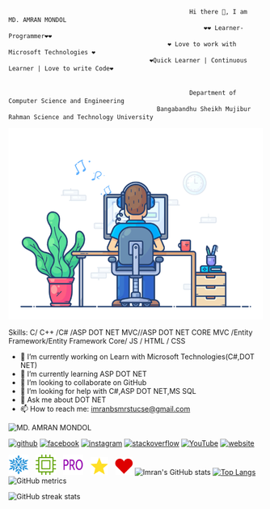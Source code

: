                                                       Hi there 👋, I am  MD. AMRAN MONDOL
                                                          ❤❤ Learner-Programmer❤❤
                                                ❤ Love to work with Microsoft Technologies ❤
                                           ❤Quick Learner | Continuous Learner | Love to write Code❤


                                                      Department of Computer Science and Engineering
                                             Bangabandhu Sheikh Mujibur Rahman Science and Technology University


<p align="center"> <img src="dev-working.gif" alt="MahbubDev"/> </p>
Skills: C/ C++ /C# /ASP DOT NET MVC//ASP DOT NET CORE MVC  /Entity Framework/Entity Framework Core/ JS / HTML / CSS

- 🔭 I’m currently working on Learn with Microsoft Technologies(C#,DOT NET) 
- 🌱 I’m currently learning ASP DOT NET 
- 👯 I’m looking to collaborate on GitHub 
- 🤔 I’m looking for help with C#,ASP DOT NET,MS SQL 
- 💬 Ask me about DOT NET 
- 📫 How to reach me: imranbsmrstucse@gmail.com 

![MD. AMRAN MONDOL](https://komarev.com/ghpvc/?username=IMRAN-5740)

[<img src='https://cdn.jsdelivr.net/npm/simple-icons@3.0.1/icons/github.svg' alt='github' height='40'>](https://github.com/IMRAN-5740)  [<img src='https://cdn.jsdelivr.net/npm/simple-icons@3.0.1/icons/facebook.svg' alt='facebook' height='40'>](https://www.facebook.com/imran5740.cse.bsmrstu/)  [<img src='https://cdn.jsdelivr.net/npm/simple-icons@3.0.1/icons/instagram.svg' alt='instagram' height='40'>](https://www.instagram.com/@IMRAN57401/)  [<img src='https://cdn.jsdelivr.net/npm/simple-icons@3.0.1/icons/stackoverflow.svg' alt='stackoverflow' height='40'>](https://stackoverflow.com/users/https://stackoverflow.com/users/21319025/mhammad-imran)  [<img src='https://cdn.jsdelivr.net/npm/simple-icons@3.0.1/icons/youtube.svg' alt='YouTube' height='40'>](https://www.youtube.com/channel/@ReadLineAcademy)  [<img src='https://cdn.jsdelivr.net/npm/simple-icons@3.0.1/icons/icloud.svg' alt='website' height='40'>](www.youtube.com/@ReadLineAcademy)  

<a href='https://archiveprogram.github.com/'><img src='https://raw.githubusercontent.com/acervenky/animated-github-badges/master/assets/acbadge.gif' width='40' height='40'></a> <a href='https://docs.github.com/en/developers'><img src='https://raw.githubusercontent.com/acervenky/animated-github-badges/master/assets/devbadge.gif' width='40' height='40'></a> <a href='https://github.com/pricing'><img src='https://raw.githubusercontent.com/acervenky/animated-github-badges/master/assets/pro.gif' width='40' height='40'></a> <a href='https://stars.github.com/'><img src='https://raw.githubusercontent.com/acervenky/animated-github-badges/master/assets/starbadge.gif' width='35' height='35'></a> <a href='https://docs.github.com/en/github/supporting-the-open-source-community-with-github-sponsors'><img src='https://raw.githubusercontent.com/acervenky/animated-github-badges/master/assets/sponsorbadge.gif' width='35' height='35'></a>
![Imran's GitHub stats](https://github-readme-stats.vercel.app/api?username=IMRAN-5740&show=reviews,discussions_started,discussions_answered,prs_merged,prs_merged_percentage)
[![Top Langs](https://github-readme-stats-git-masterrstaa-rickstaa.vercel.app/api/top-langs/?username=IMRAN-5740)](https://github.com/IMRAN-5740/github-readme-stats)
![GitHub metrics](https://metrics.lecoq.io/IMRAN-5740)  

![GitHub streak stats](https://streak-stats.demolab.com/?user=IMRAN-5740)  
